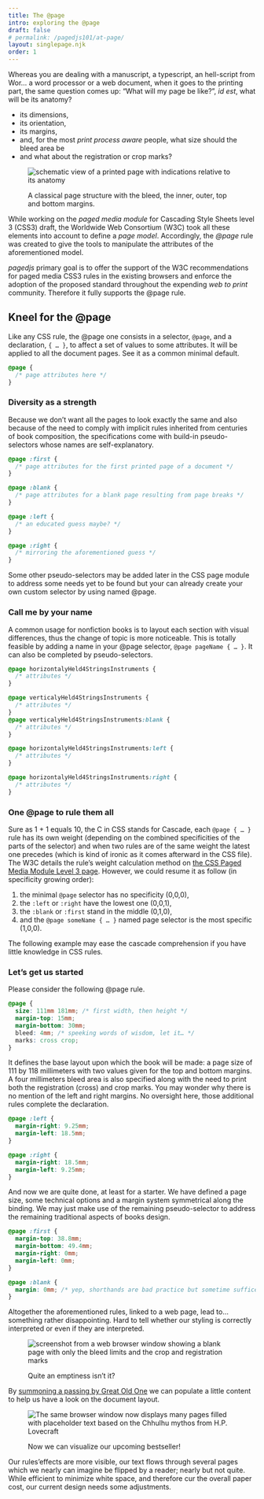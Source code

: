```yaml
---
title: The @page
intro: exploring the @page
draft: false
# permalink: /pagedjs101/at-page/
layout: singlepage.njk
order: 1
---
```


Whereas you are dealing with a manuscript, a typescript, an hell-script from Wor… a word processor or a web document, when it goes to the printing part, the same question comes up: “What will my page be like?”, _id est_, what will be its anatomy?

- its dimensions,
- its orientation,
- its margins,
- and, for the most _print process aware_ people, what size should the bleed area be
- and what about the registration or crop marks?

<figure>
  <img src="/images/tutos-at_page-01.svg" alt="schematic view of a printed page with indications relative to its anatomy">
<figcaption><p>A classical page structure with the bleed, the inner, outer, top and bottom margins.</p></figcaption>
</figure>

While working on the _paged media module_ for Cascading Style Sheets level 3 (CSS3) draft, the Worldwide Web Consortium (W3C) took all these elements into account to define a _page model_. Accordingly, the _@page_ rule was created to give the tools to manipulate the attributes of the aforementioned model.

_pagedjs_ primary goal is to offer the support of the W3C recommendations for paged media CSS3 rules in the existing browsers and enforce the adoption of the proposed standard throughout the expending _web to print_ community. Therefore it fully supports the @page rule.

## Kneel for the @page

Like any CSS rule, the @page one consists in a selector, `@page`, and a declaration, `{ … }`, to affect a set of values to some attributes. It will be applied to all the document pages. See it as a common minimal default.

```css
@page {
  /* page attributes here */
}
```

### Diversity as a strength

Because we don’t want all the pages to look exactly the same and also because of the need to comply with implicit rules inherited from centuries of book composition, the specifications come with build-in pseudo-selectors whose names are self-explanatory.

```css
@page :first {
  /* page attributes for the first printed page of a document */
}

@page :blank {
  /* page attributes for a blank page resulting from page breaks */
}

@page :left {
  /* an educated guess maybe? */
}

@page :right {
  /* mirroring the aforementioned guess */
}
```

Some other pseudo-selectors may be added later in the CSS page module to address some needs yet to be found but your can already create your own custom selector by using named @page.

### Call me by your name

A common usage for nonfiction books is to layout each section with visual differences, thus the change of topic is more noticeable. This is totally feasible by adding a name in your @page selector, `@page pageName { … }`. It can also be completed by pseudo-selectors.

```css
@page horizontalyHeld4StringsInstruments {
  /* attributes */
}

@page verticalyHeld4StringsInstruments {
  /* attributes */
}
@page verticalyHeld4StringsInstruments:blank {
  /* attributes */
}

@page horizontalyHeld4StringsInstruments:left {
  /* attributes */
}

@page horizontalyHeld4StringsInstruments:right {
  /* attributes */
}
```

### One @page to rule them all

Sure as 1 + 1 equals 10, the C in CSS stands for Cascade, each `@page { … }` rule has its own weight (depending on the combined specificities of the parts of the selector) and when two rules are of the same weight the latest one precedes (which is kind of ironic as it comes afterward in the CSS file). The W3C details the rule’s weight calculation method on [the CSS Paged Media Module Level 3 page](https://www.w3.org/TR/css-page-3/#cascading-and-page-context). However, we could resume it as follow (in specificity growing order):

1. the minimal `@page` selector has no specificity (0,0,0),
2. the `:left` or `:right` have the lowest one (0,0,1),
3. the `:blank` or `:first` stand in the middle (0,1,0),
4. and the `@page someName { … }` named page selector is the most specific (1,0,0).

The following example may ease the cascade comprehension if you have little knowledge in CSS rules.

### Let’s get us started

Please consider the following @page rule.

```css
@page {
  size: 111mm 181mm; /* first width, then height */
  margin-top: 15mm;
  margin-bottom: 30mm;
  bleed: 4mm; /* speeking words of wisdom, let it… */
  marks: cross crop;
}
```

It defines the base layout upon which the book will be made: a page size of 111 by 118 millimeters with two values given for the top and bottom margins. A four millimeters bleed area is also specified along with the need to print both the registration (cross) and crop marks. You may wonder why there is no mention of the left and right margins. No oversight here, those additional rules complete the declaration.

```css
@page :left {
  margin-right: 9.25mm;
  margin-left: 18.5mm;
}

@page :right {
  margin-right: 18.5mm;
  margin-left: 9.25mm;
}
```

And now we are quite done, at least for a starter. We have defined a page size, some technical options and a margin system symmetrical along the binding. We may just make use of the remaining pseudo-selector to address the remaining traditional aspects of books design.

```css
@page :first {
  margin-top: 38.8mm;
  margin-bottom: 49.4mm;
  margin-right: 0mm;
  margin-left: 0mm;
}

@page :blank {
  margin: 0mm; /* yep, shorthands are bad practice but sometime suffice ^^ */
}
```

Altogether the aforementioned rules, linked to a web page, lead to… something rather disappointing. Hard to tell whether our styling is correctly interpreted or even if they are interpreted.

<figure>
  <img src="/images/tutos-at_page-02.png" alt="screenshot from a web browser window showing a blank page with only the bleed limits and the crop and registration marks">
<figcaption><p>Quite an emptiness isn’t it?</p></figcaption>
</figure>

By [summoning a passing by Great Old One](https://ephemer.kapsi.fi/FhtagnGenerator.php?count=666&format=html&fhtagn=yes) we can populate a little content to help us have a look on the document layout.

<figure>
  <img src="/images/tutos-at_page-03.png" alt="The same browser window now displays many pages filled with placeholder text based on the Chhulhu mythos from H.P. Lovecraft">
<figcaption><p>Now we can visualize our upcoming bestseller!</p></figcaption>
</figure>

Our rules’effects are more visible, our text flows through several pages which we nearly can imagine be flipped by a reader; nearly but not quite. While efficient to minimize white space, and therefore cur the overall paper cost, our current design needs some adjustments.
